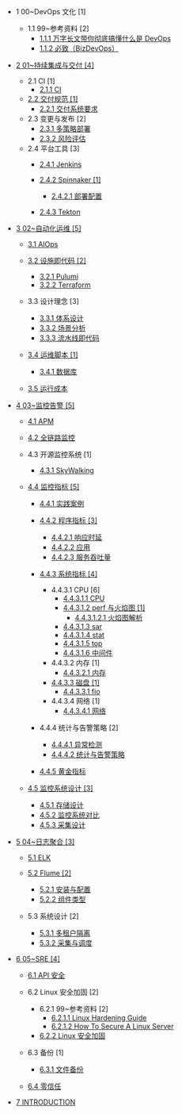   - 1 00~DevOps 文化 [1]
    - 1.1 99~参考资料 [2]
      - [1.1.1 万字长文带你彻底搞懂什么是 DevOps](/00~DevOps%20文化/99~参考资料/2021-万字长文带你彻底搞懂什么是%20DevOps.md)
      - [1.1.2 必致（BizDevOps）](/00~DevOps%20文化/99~参考资料/2023-必致（BizDevOps）.md)
  - [2 01~持续集成与交付 [4]](/01~持续集成与交付/README.md)
    - 2.1 CI [1]
      - [2.1.1 CI](/01~持续集成与交付/CI/CI.md)
    - [2.2 交付规范 [1]](/01~持续集成与交付/交付规范/README.md)
      - [2.2.1 交付系统要求](/01~持续集成与交付/交付规范/交付系统要求.md)
    - 2.3 变更与发布 [2]
      - [2.3.1 多策略部署](/01~持续集成与交付/变更与发布/多策略部署.md)
      - [2.3.2 风险评估](/01~持续集成与交付/变更与发布/风险评估.md)
    - 2.4 平台工具 [3]
      - [2.4.1 Jenkins](/01~持续集成与交付/平台工具/Jenkins/README.md)
        
      - [2.4.2 Spinnaker [1]](/01~持续集成与交付/平台工具/Spinnaker/README.md)
        - [2.4.2.1 部署配置](/01~持续集成与交付/平台工具/Spinnaker/部署配置.md)
      - [2.4.3 Tekton](/01~持续集成与交付/平台工具/Tekton/README.md)
        
  - [3 02~自动化运维 [5]](/02~自动化运维/README.md)
    - [3.1 AIOps](/02~自动化运维/AIOps/README.md)
      
    - [3.2 设施即代码 [2]](/02~自动化运维/设施即代码/README.md)
      - [3.2.1 Pulumi](/02~自动化运维/设施即代码/Pulumi.md)
      - [3.2.2 Terraform](/02~自动化运维/设施即代码/Terraform.md)
    - 3.3 设计理念 [3]
      - [3.3.1 体系设计](/02~自动化运维/设计理念/体系设计.md)
      - [3.3.2 场景分析](/02~自动化运维/设计理念/场景分析.md)
      - [3.3.3 流水线即代码](/02~自动化运维/设计理念/流水线即代码.md)
    - [3.4 运维脚本 [1]](/02~自动化运维/运维脚本/README.md)
      - [3.4.1 数据库](/02~自动化运维/运维脚本/数据库.md)
    - [3.5 运行成本](/02~自动化运维/运行成本/README.md)
      
  - [4 03~监控告警 [5]](/03~监控告警/README.md)
    - [4.1 APM](/03~监控告警/APM/README.md)
      
    - [4.2 全链路监控](/03~监控告警/全链路监控/README.md)
      
    - 4.3 开源监控系统 [1]
      - [4.3.1 SkyWalking](/03~监控告警/开源监控系统/SkyWalking/README.md)
        
    - [4.4 监控指标 [5]](/03~监控告警/监控指标/README.md)
      - [4.4.1 实践案例](/03~监控告警/监控指标/实践案例/README.md)
        
      - [4.4.2 程序指标 [3]](/03~监控告警/监控指标/程序指标/README.md)
        - [4.4.2.1 响应时延](/03~监控告警/监控指标/程序指标/响应时延.md)
        - [4.4.2.2 应用](/03~监控告警/监控指标/程序指标/应用.md)
        - [4.4.2.3 服务吞吐量](/03~监控告警/监控指标/程序指标/服务吞吐量.md)
      - [4.4.3 系统指标 [4]](/03~监控告警/监控指标/系统指标/README.md)
        - 4.4.3.1 CPU [6]
          - [4.4.3.1.1 CPU](/03~监控告警/监控指标/系统指标/CPU/CPU.md)
          - [4.4.3.1.2 perf 与火焰图 [1]](/03~监控告警/监控指标/系统指标/CPU/perf%20与火焰图/README.md)
            - [4.4.3.1.2.1 火焰图解析](/03~监控告警/监控指标/系统指标/CPU/perf%20与火焰图/火焰图解析.md)
          - [4.4.3.1.3 sar](/03~监控告警/监控指标/系统指标/CPU/sar.md)
          - [4.4.3.1.4 stat](/03~监控告警/监控指标/系统指标/CPU/stat.md)
          - [4.4.3.1.5 top](/03~监控告警/监控指标/系统指标/CPU/top.md)
          - [4.4.3.1.6 中间件](/03~监控告警/监控指标/系统指标/CPU/中间件.md)
        - 4.4.3.2 内存 [1]
          - [4.4.3.2.1 内存](/03~监控告警/监控指标/系统指标/内存/内存.md)
        - [4.4.3.3 磁盘 [1]](/03~监控告警/监控指标/系统指标/磁盘/README.md)
          - [4.4.3.3.1 fio](/03~监控告警/监控指标/系统指标/磁盘/fio.md)
        - 4.4.3.4 网络 [1]
          - [4.4.3.4.1 网络](/03~监控告警/监控指标/系统指标/网络/网络.md)
      - 4.4.4 统计与告警策略 [2]
        - [4.4.4.1 异常检测](/03~监控告警/监控指标/统计与告警策略/异常检测.md)
        - [4.4.4.2 统计与告警策略](/03~监控告警/监控指标/统计与告警策略/统计与告警策略.md)
      - [4.4.5 黄金指标](/03~监控告警/监控指标/黄金指标/README.md)
        
    - [4.5 监控系统设计 [3]](/03~监控告警/监控系统设计/README.md)
      - [4.5.1 存储设计](/03~监控告警/监控系统设计/存储设计.md)
      - [4.5.2 监控系统对比](/03~监控告警/监控系统设计/监控系统对比.md)
      - [4.5.3 采集设计](/03~监控告警/监控系统设计/采集设计.md)
  - [5 04~日志聚合 [3]](/04~日志聚合/README.md)
    - [5.1 ELK](/04~日志聚合/ELK/README.md)
      
    - [5.2 Flume [2]](/04~日志聚合/Flume/README.md)
      - [5.2.1 安装与配置](/04~日志聚合/Flume/安装与配置.md)
      - [5.2.2 组件类型](/04~日志聚合/Flume/组件类型.md)
    - 5.3 系统设计 [2]
      - [5.3.1 多租户隔离](/04~日志聚合/系统设计/多租户隔离.md)
      - [5.3.2 采集与调度](/04~日志聚合/系统设计/采集与调度.md)
  - [6 05~SRE [4]](/05~SRE/README.md)
    - [6.1 API 安全](/05~SRE/API%20安全/README.md)
      
    - 6.2 Linux 安全加固 [2]
      - 6.2.1 99~参考资料 [2]
        - [6.2.1.1 Linux Hardening Guide](/05~SRE/Linux%20安全加固/99~参考资料/2022-Linux%20Hardening%20Guide.md)
        - [6.2.1.2 How To Secure A Linux Server](/05~SRE/Linux%20安全加固/99~参考资料/2023-How%20To%20Secure%20A%20Linux%20Server.md)
      - [6.2.2 Linux 安全加固](/05~SRE/Linux%20安全加固/Linux%20安全加固.md)
    - 6.3 备份 [1]
      - [6.3.1 文件备份](/05~SRE/备份/文件备份.md)
    - [6.4 零信任](/05~SRE/零信任/README.md)
      
  - [7 INTRODUCTION](/INTRODUCTION.md)